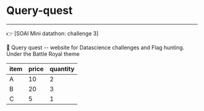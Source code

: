 # Query-quest
---
👉 [SOAI Mini datathon: challenge 3]

🗾 Query quest -- website for Datascience challenges and Flag hunting. Under the Battle Royal theme 


| item | price | quantity |
| --- | --- | --- |
| A | 10 | 2 |
| B | 20 | 3 |
| C | 5 | 1 | 